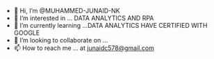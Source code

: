 - 👋 Hi, I’m @MUHAMMED-JUNAID-NK
- 👀 I’m interested in ... DATA ANALYTICS AND RPA
- 🌱 I’m currently learning ...DATA ANALYTICS HAVE CERTIFIED WITH GOOGLE
- 💞️ I’m looking to collaborate on ...
- 📫 How to reach me ... at junaidc578@gmail.com

<!---
MUHAMMED-JUNAID-NK/MUHAMMED-JUNAID-NK is a ✨ special ✨ repository because its `README.md` (this file) appears on your GitHub profile.
You can click the Preview link to take a look at your changes.
--->
